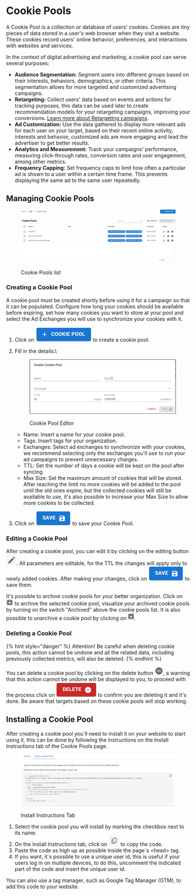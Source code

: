 # Cookie Pools

A Cookie Pool is a collection or database of users' cookies. Cookies are tiny pieces of data stored in a user's web browser when they visit a website. These cookies record users' online behavior, preferences, and interactions with websites and services.

In the context of digital advertising and marketing, a cookie pool can serve several purposes:

* **Audience Segmentation:** Segment users into different groups based on their interests, behaviors, demographics, or other criteria. This segmentation allows for more targeted and customized advertising campaigns.
* **Retargeting:** Collect users' data based on events and actions for tracking purposes, this data can be used later to create recommendation models for your retargeting campaigns, improving your conversions. [Learn more about Retargeting campaigns](../../solutions/retargeting.md).
* **Ad Customization:** Use the data gathered to display more relevant ads for each user on your target, based on their recent online activity, interests and behavior, customized ads are more engaging and lead the advertiser to get better results.
* **Analytics and Measurement:** Track your campaigns' performance, measuring click-through rates, conversion rates and user engagement, among other metrics.
* **Frequency Capping:** Set frequency caps to limit how often a particular ad is shown to a user within a certain time frame. This prevents displaying the same ad to the same user repeatedly.

## Managing Cookie Pools

<figure><img src="../../.gitbook/assets/Captura de tela 2024-08-15 091558.png" alt=""><figcaption><p>Cookie Pools list</p></figcaption></figure>

### Creating a Cookie Pool

A cookie pool must be created shortly before using it for a campaign so that it can be populated. Configure how long your cookies should be available before expiring, set how many cookies you want to store at your pool and select the Ad Exchanges you will use to synchronize your cookies with it.

1. Click on <img src="../../.gitbook/assets/image (1) (1) (1) (1) (1) (1) (1) (1).png" alt="cookie pool button" data-size="line"> to create a cookie pool.
2.  Fill in the details:\


    <figure><img src="../../.gitbook/assets/Captura de tela 2024-08-15 090606.png" alt=""><figcaption><p>Cookie Pool Editor</p></figcaption></figure>

    * Name: Insert a name for your cookie pool.
    * Tags: Insert tags for your organization.
    * Exchanges: Select ad exchanges to synchronize with your cookies, we recommend selecting only the exchanges you'll use to run your ad campaigns to prevent unnecessary charges.
    * TTL: Set the number of days a cookie will be kept on the pool after syncing.
    * Max Size: Set the maximum amount of cookies that will be stored. After reaching the limit no more cookies will be added to the pool until the old ones expire, but the collected cookies will still be available to use, it's also possible to increase your Max Size to allow more cookies to be collected.
3. Click on <img src="../../.gitbook/assets/image (6) (1) (1).png" alt="save button" data-size="line"> to save your Cookie Pool.

### Editing a Cookie Pool

After creating a cookie pool, you can edit it by clicking on the editing button <img src="../../.gitbook/assets/image (7) (1) (1).png" alt="editing button" data-size="line">. All parameters are editable, for the TTL the changes will apply only to newly added cookies. After making your changes, click on <img src="../../.gitbook/assets/image (6) (1) (1).png" alt="save button" data-size="line"> to save them.

It's possible to archive cookie pools for your better organization. Click on ![](<../../.gitbook/assets/image (96).png>) to archive the selected cookie pool, visualize your archived cookie pools by turning on the switch "Archived" above the cookie pools list. It is also possible to unarchive a cookie pool by clicking on ![](<../../.gitbook/assets/image (97).png>).

### Deleting a Cookie Pool

{% hint style="danger" %}
Attention! Be careful when deleting cookie pools, this action cannot be undone and all the related data, including previously collected metrics, will also be deleted.
{% endhint %}

You can delete a cookie pool by clicking on the delete button <img src="../../.gitbook/assets/image (8) (1).png" alt="delete button" data-size="original">, a warning that this action cannot be undone will be displayed to you, to proceed with the process click on <img src="../../.gitbook/assets/image (9) (1).png" alt="delete button" data-size="line"> to confirm you are deleting it and it's done. Be aware that targets based on these cookie pools will stop working.

## Installing a Cookie Pool

After creating a cookie pool you\`ll need to install it on your website to start using it, this can be done by following the instructions on the Install Instructions tab of the Cookie Pools page.

<figure><img src="../../.gitbook/assets/image (10) (1).png" alt=""><figcaption><p>Install Instructions Tab</p></figcaption></figure>

1. Select the cookie pool you will install by marking the checkbox next to its name.
2. On the Install Instructions tab, click on <img src="../../.gitbook/assets/image (11) (1).png" alt="" data-size="line"> to copy the code.
3. Paste the code as high up as possible inside the page\`s \<head> tag.
4. If you want, it\`s possible to use a unique user id, this is useful if your users log in on multiple devices,  to do this,  uncomment the indicated part of the code and insert the unique user id.

You can also use a tag manager, such as Google Tag Manager (GTM), to add this code to your website.

